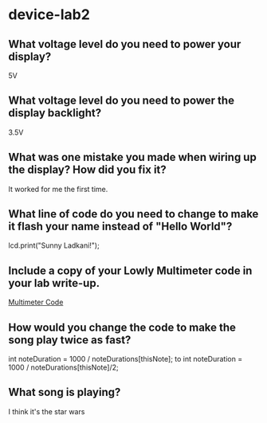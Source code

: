 # device-lab2

## What voltage level do you need to power your display?
5V

## What voltage level do you need to power the display backlight?
3.5V

## What was one mistake you made when wiring up the display? How did you fix it?
It worked for me the first time.

## What line of code do you need to change to make it flash your name instead of "Hello World"?
lcd.print("Sunny Ladkani!");

## Include a copy of your Lowly Multimeter code in your lab write-up.
[Multimeter Code](https://github.com/sl2883/device-lab2/blob/master/Multimeter.ino)

## How would you change the code to make the song play twice as fast?
int noteDuration = 1000 / noteDurations[thisNote];
to
int noteDuration = 1000 / noteDurations[thisNote]/2;

## What song is playing?
I think it's the star wars



